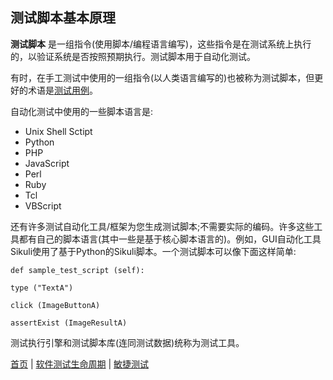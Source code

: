 ## 测试脚本基本原理

**测试脚本** 是一组指令(使用脚本/编程语言编写)，这些指令是在测试系统上执行的，以验证系统是否按照预期执行。测试脚本用于自动化测试。

有时，在手工测试中使用的一组指令(以人类语言编写的)也被称为测试脚本，但更好的术语是[测试用例](测试用例.md)。

自动化测试中使用的一些脚本语言是:

* Unix Shell Sctipt
* Python
* PHP
* JavaScript
* Perl
* Ruby
* Tcl
* VBScript

还有许多测试自动化工具/框架为您生成测试脚本;不需要实际的编码。许多这些工具都有自己的脚本语言(其中一些是基于核心脚本语言的)。例如，GUI自动化工具Sikuli使用了基于Python的Sikuli脚本。一个测试脚本可以像下面这样简单:

```
def sample_test_script (self):

type ("TextA")

click (ImageButtonA)

assertExist (ImageResultA)
```

测试执行引擎和测试脚本库(连同测试数据)统称为测试工具。

  [首页](index.md)  |  [软件测试生命周期](.md)  |  [敏捷测试](敏捷测试.md)
